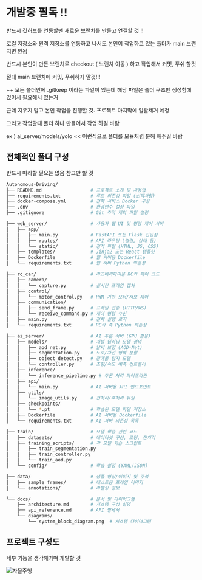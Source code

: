 # 개발중 필독 !!

반드시 깃허브를 연동할땐 새로운 브랜치를 만들고 연결할 것 !!

로컬 저장소와 원격 저장소를 연동하고 나서도 본인이 작업하고 있는 폴더가 main 브랜치면 안됨

반드시 본인이 만든 브랜치로 checkout ( 브랜치 이동 ) 하고 작업해서 커밋, 푸쉬 할것

절대 main 브랜치에 커밋, 푸쉬하지 말것!!!

++
모든 폴더안에 .gitkeep 이라는 파일이 있는데 해당 파일은 폴더 구조만 생성함에 있어서 필요해서 있는거

근데 지우지 말고 본인 작업을 진행할 것. 프로젝트 마지막에 일괄제거 예정

그리고 작업할때 폴더 하나 만들어서 작업 하길 바람

ex ) ai_server/models/yolo << 이런식으로 폴더를 모듈처럼 분해 해주길 바람


## 전체적인 폴더 구성

반드시 따라할 필요는 없음 참고만 할 것

```bash
Autonomous-Driving/
├── README.md                  # 프로젝트 소개 및 사용법
├── requirements.txt           # 루트 의존성 파일 (선택사항)
├── docker-compose.yml         # 전체 서비스 Docker 구성
├── .env                       # 환경변수 설정 파일
├── .gitignore                 # Git 추적 제외 파일 설정

├── web_server/                # 사용자 웹 UI 및 명령 제어 서버
│   ├── app/
│   │   ├── main.py            # FastAPI 또는 Flask 진입점
│   │   ├── routes/            # API 라우팅 (명령, 상태 등)
│   │   └── static/            # 정적 파일 (HTML, JS, CSS)
│   ├── templates/             # Jinja2 또는 React 템플릿
│   ├── Dockerfile             # 웹 서버용 Dockerfile
│   └── requirements.txt       # 웹 서버 Python 의존성

├── rc_car/                    # 라즈베리파이용 RC카 제어 코드
│   ├── camera/
│   │   └── capture.py         # 실시간 프레임 캡처
│   ├── control/
│   │   └── motor_control.py   # PWM 기반 모터/서보 제어
│   ├── communication/
│   │   ├── send_frame.py      # 프레임 전송 (HTTP/WS)
│   │   └── receive_command.py # 제어 명령 수신
│   ├── main.py                # 전체 실행 로직
│   └── requirements.txt       # RC카 측 Python 의존성

├── ai_server/                 # AI 추론 서버 (GPU 활용)
│   ├── models/                # 개별 딥러닝 모델 정의
│   │   ├── aod_net.py         # 날씨 보정 (AOD-Net)
│   │   ├── segmentation.py    # 도로/차선 영역 분할
│   │   ├── object_detect.py   # 장애물 탐지 모델
│   │   └── controller.py      # 조향/속도 예측 컨트롤러
│   ├── inference/
│   │   └── inference_pipeline.py # 추론 처리 파이프라인
│   ├── api/
│   │   └── main.py            # AI 서버용 API 엔드포인트
│   ├── utils/
│   │   └── image_utils.py     # 전처리/후처리 유틸
│   ├── checkpoints/
│   │   └── *.pt               # 학습된 모델 파일 저장소
│   ├── Dockerfile             # AI 서버용 Dockerfile
│   └── requirements.txt       # AI 서버 의존성 목록

├── train/                     # 모델 학습 관련 코드
│   ├── datasets/              # 데이터셋 구성, 로딩, 전처리
│   ├── training_scripts/      # 각 모델 학습 스크립트
│   │   ├── train_segmentation.py
│   │   ├── train_controller.py
│   │   └── train_aod.py
│   └── config/                # 학습 설정 (YAML/JSON)

├── data/                      # 샘플 영상/이미지 및 주석
│   ├── sample_frames/         # 테스트용 프레임 이미지
│   └── annotations/           # 라벨링 정보

└── docs/                      # 문서 및 다이어그램
    ├── architecture.md        # 시스템 구성 설명
    ├── api_reference.md       # API 명세서
    └── diagrams/
        └── system_block_diagram.png  # 시스템 다이어그램
```

## 프로젝트 구성도

세부 기능을 생각해가며 개발할 것

![자율주행](https://github.com/user-attachments/assets/85092fe2-0c82-4cad-89a6-7b43f7b58bcf)

